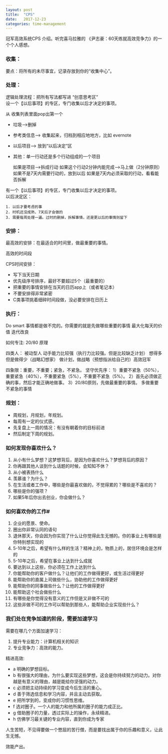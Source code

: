 ```yaml
---
layout: post
title:  "CPS"
date:   2017-12-23
categories: time-management
---
```

冠军高效系统CPS 介绍。听完喜马拉雅的 《尹志豪：60天练就高效竞争力》的一个个人感想。

### 收集：

要点：将所有的未尽事宜，记录存放到你的“收集中心”。


### 处理：

逻辑处理流程：把所有写法都写进 “创意思考区”  
设一个【以后事项】的专区，专门收集以后才决定的事项。

从 收集列表里面pop出第一个  

   - 垃圾——>删掉
   - 参考类信息——> 收集起来，归档到相应地地方，比如 evernote
   - 以后项目——> 放到“以后决定”区
   - 其他：单一行动还是多个行动组成的一个项目  
   
		如果是项目——>拆成行动
		如果这个行动2分钟内能完成——>马上做（2分钟原则）
		如果不是7天内需要行动的，放到以后
		如果是7天内必须采取的行动，看看能否拆解


有一个【以后事项】的专区，专门收集以后才决定的事项。  
以后决定区：

	1. 以后才要考虑的事
	2. 时机还没成熟，7天后才会做的
	3. 需要每周处理一遍。过时的删掉，拆解事情，还是更以后的事情则留下


### 安排：

最高效的安排：在最适合的时间里，做最重要的事情。

高效的时间段

CPS时间安排：

* 写下当天日期
* 优先级序号排序，最好不要超过5个（最重要的）
* 把重要的事情安排在当天的日历app上（或者笔记本）
* 不要安排得非常紧密
* C类事项挑着细碎时间段做，没必要安排在日历上


### 执行：
Do smart
事情都是做不完的。你需要的就是先做哪些重要的事情
最大化每天的价值
迭代改良

如何专注: 20/80 原理


四类人：
被动型人
动手能力比较强（执行力比较强。但是比较缺乏计划）
想得多但是做得少（战略幻想家）
做计划，做战略（预想指派给自己的）高效冠军

四象限：重要，不重要；紧急，不紧急。
坚守优先序：
1）重要不紧急（50%），重要紧急（40%），不重要紧急（5%），不重要不紧急（5%）。
2）首先必须做正确的事，然后才能正确地做事。
3）20/80原则，先做最重要的事情。
多做重要不紧急的事情


### 规划：
* 周规划，月规划，年规划。
* 每周有一定的仪式感。
* 先复盘上一周的情况：有没有朝着你的目标前进
* 然后制定下周的规划。


### 如何发现你喜欢什么？
1. 从小有什么梦想？这梦想背后，是因为你喜欢什么？梦想背后的原因？
2. 你再跟其他人谈到什么话题的时候，会知知不休？
3. 从小被表扬什么
4. 羡慕谁？为什么？
5. 在生活或者工作中，哪些是你最喜欢做的，不觉得累的？哪些是不喜欢的？
6. 哪些是你的强项？
7. 如果5年后你出去创业，你会做什么？

### 如何喜欢你的工作#
1. 企业的愿景、使命。
2. 圈出你非常认同的语句
3. 退休那天，你会因为你实现了什么让你觉得此生无憾的。你的事业上有哪些是你特别想实现的
4. 5-10年之后，希望有什么样的生活？精神上的，物质上的，居住环境会是怎样的
5. 5-10年之后，希望在事业上达到什么成就
6. 要达到以上这些，你必须在工作上达到什么
7. 你能帮助你的客户做什么？让他们的工作做得更好，或生活过得更好
8. 能帮助你的直属上司做些什么，协助他的工作做得更好
9. 能帮助你的同事做些什么？让他的工作做得更好
10. 能帮助这个社会做些什么
11. 有哪些是你觉得没有意义的工作但是又非做不可的
12. 这些非做不可的工作可以帮助到那些人，能帮助企业实现些什么？

### 我们处在竞争加速的阶段，需要加速学习

需要在哪几个方面加速学习：

1. 提升专业能力：计算机相关的知识
2. 专业竞争力：高效的能力。

精进高效:  

- a 明确的梦想目标。
- b 有很强大的理由，为什么要实现这些梦想，这会是你持续努力的动力。对你越是有意义的理由，越是能给你坚强的动力。
- c 必须把主动持续的学习变成今后生活的重心。
- d 善于筛选信息和学习内容，并且主动去获取。
- e 把所学到的，变成你的习惯性思维。 
- f 选对圈子。一个人的能力和他所属的圈子的能力成正比。
- g 借助圈子的力量，透过实际上的操作，永续精进。
- h 仿佛学习最关键的专业内容，直到你成为专家


人生苦短，不见得要做一个憋屈的苦行僧，而是要找出属于你的乐趣和意义，让此生无憾。


效能产出。



